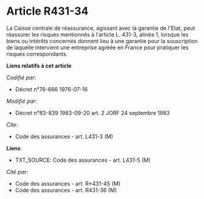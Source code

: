 # Article R431-34

La Caisse centrale de réassurance, agissant avec la garantie de l'Etat, peut réassurer les risques mentionnés à l'article L.
431-3, alinéa 1, lorsque les biens ou intérêts concernés donnent lieu à une garantie pour la souscription de laquelle
intervient une entreprise agréée en France pour pratiquer les risques correspondants.

**Liens relatifs à cet article**

_Codifié par_:

  - Décret n°76-666 1976-07-16

_Modifié par_:

  - Décret n°83-839 1983-09-20 art. 2 JORF 24 septembre 1983

_Cite_:

  - Code des assurances - art. L431-3 (M)

**Liens**:

  - TXT_SOURCE: Code des assurances - art. L431-5 (M)

_Cité par_:

  - Code des assurances - art. R*431-45 (M)
  - Code des assurances - art. R431-36 (M)
